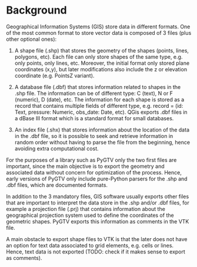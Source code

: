 Background
===========

Geographical Information Systems (GIS) store data in different formats. One of the most common
format to store vector data is composed of 3 files (plus other optional ones):

   1. A shape file (.shp) that stores the geometry of the shapes (points, lines, polygons, etc). Each file can only
   store shapes of the same type, e.g. only points, only lines, etc. Moreover, the initial format only stored
   plane coordinates (x,y), but later modifications also include the z or elevation coordinate (e.g. PointsZ variant).
   
   2. A database file (.dbf) that stores information related to shapes in the .shp file. The information can be of
   different type: C (text), N or F (numeric), D (date), etc. The information for each shape is stored as a record
   that contains multiple fields of different type, e.g. record = (id: Text, pressure: Numeric, obs_date: Date, etc).
   QGis exports .dbf files in a dBase III format which is a standard format for small databases.
   
   3. An index file (.shx) that stores information about the location of the data in the 
   .dbf file, so it is possible to seek and retrieve information in random order without having to 
   parse the file from the beginning, hence avoiding extra computational cost.

For the purposes of a library such as PyGTV only the two first files are important, since
the main objective is to export the geometry and associated data without concern for optimization
of the process. Hence, early versions of PyGTV only include pure-Python parsers for the .shp and .dbf files, 
which are documented formats.

In addition to the 3 mandatory files, GIS software usually exports other files that
are important to interpret the data store in the .shp and/or .dbf files, for example
a projection file (.prj) that contains information about the geographical projection system
used to define the coordinates of the geometric shapes. PyGTV exports this information 
as comments in the VTK file.

A main obstacle to export shape files to VTK is that the later does not have an option
for text data associated to grid elements, e.g. cells or lines. Hence, text data
is not exported (TODO: check if it makes sense to export as comments).

 

